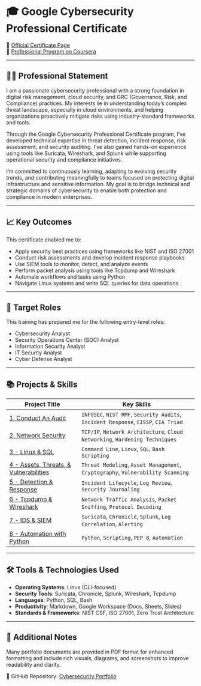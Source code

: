 # 🎓 Google Cybersecurity Professional Certificate

📍 [Official Certificate Page](https://www.coursera.org/google-certificates/cybersecurity-certificate)  
📂 [Professional Program on Coursera](https://www.coursera.org/professional-certificates/google-cybersecurity)

---

## 🧑‍💻 Professional Statement

I am a passionate cybersecurity professional with a strong foundation in digital risk management, cloud security, and GRC (Governance, Risk, and Compliance) practices. My interests lie in understanding today’s complex threat landscape, especially in cloud environments, and helping organizations proactively mitigate risks using industry-standard frameworks and tools.

Through the Google Cybersecurity Professional Certificate program, I’ve developed technical expertise in threat detection, incident response, risk assessment, and security auditing. I’ve also gained hands-on experience using tools like Suricata, Wireshark, and Splunk while supporting operational security and compliance initiatives.

I’m committed to continuously learning, adapting to evolving security trends, and contributing meaningfully to teams focused on protecting digital infrastructure and sensitive information. My goal is to bridge technical and strategic domains of cybersecurity to enable both protection and compliance in modern enterprises.

---

## 📈 Key Outcomes

This certificate enabled me to:
- Apply security best practices using frameworks like NIST and ISO 27001
- Conduct risk assessments and develop incident response playbooks
- Use SIEM tools to monitor, detect, and analyze events
- Perform packet analysis using tools like Tcpdump and Wireshark
- Automate workflows and tasks using Python
- Navigate Linux systems and write SQL queries for data operations

---

## 💼 Target Roles

This training has prepared me for the following entry-level roles:
- Cybersecurity Analyst
- Security Operations Center (SOC) Analyst
- Information Security Analyst
- IT Security Analyst
- Cyber Defense Analyst

---

## 📚 Projects & Skills

| Project Title | Key Skills |
|--------------|------------|
| [1. Conduct An Audit](https://github.com/Pascal831/Cybersecurity-Foundation/tree/main/1.%20Conduct%20An%20Audit) | `INFOSEC`, `NIST RMF`, `Security Audits`, `Incident Response`, `CISSP`, `CIA Triad` |
| [2. Network Security](https://github.com/Pascal831/Cybersecurity-Foundation/tree/main/2.%20Network%20Security) | `TCP/IP`, `Network Architecture`, `Cloud Networking`, `Hardening Techniques` |
| [3 - Linux & SQL](https://github.com/Kwangsa19/Ketmanto-Cybersecurity-Portfolio/tree/main/3%20-%20Linux%20%26%20SQL) | `Command Line`, `Linux`, `SQL`, `Bash Scripting` |
| [4 - Assets, Threats, & Vulnerabilities](https://github.com/Kwangsa19/Ketmanto-Cybersecurity-Portfolio/tree/main/4%20-%20Assets%20%26%20Threats%20%26%20Vulnerabilities) | `Threat Modeling`, `Asset Management`, `Cryptography`, `Vulnerability Scanning` |
| [5 - Detection & Response](https://github.com/Kwangsa19/Ketmanto-Cybersecurity-Portfolio/tree/main/5%20-%20Detection%20%26%20Response) | `Incident Lifecycle`, `Log Review`, `Security Journaling` |
| [6 - Tcpdump & Wireshark](https://github.com/Kwangsa19/Ketmanto-Cybersecurity-Portfolio/tree/main/6%20-%20Tcpdump%20%26%20Wireshark) | `Network Traffic Analysis`, `Packet Sniffing`, `Protocol Decoding` |
| [7 - IDS & SIEM](https://github.com/Kwangsa19/Ketmanto-Cybersecurity-Portfolio/tree/main/7%20-%20IDS%20%26%20SIEM) | `Suricata`, `Chronicle`, `Splunk`, `Log Correlation`, `Alerting` |
| [8 - Automation with Python](https://github.com/Kwangsa19/Ketmanto-Cybersecurity-Portfolio/tree/main/8%20-%20Automation%20with%20Python) | `Python`, `Scripting`, `PEP 8`, `Automation` |

---

## 🛠️ Tools & Technologies Used

- **Operating Systems**: Linux (CLI-focused)
- **Security Tools**: Suricata, Chronicle, Splunk, Wireshark, Tcpdump
- **Languages**: Python, SQL, Bash
- **Productivity**: Markdown, Google Workspace (Docs, Sheets, Slides)
- **Standards & Frameworks**: NIST CSF, ISO 27001, Zero Trust Architecture

---

## 📝 Additional Notes

Many portfolio documents are provided in PDF format for enhanced formatting and include rich visuals, diagrams, and screenshots to improve readability and clarity.

🔗 GitHub Repository: [Cybersecurity Portfolio](https://github.com/Kwangsa19/Ketmanto-Cybersecurity-Portfolio)

